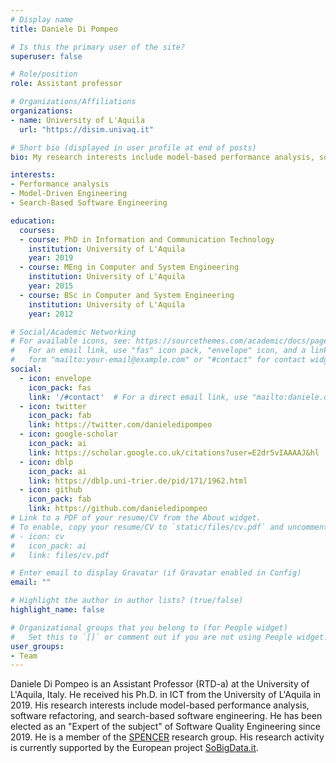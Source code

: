 ```yaml
---
# Display name
title: Daniele Di Pompeo

# Is this the primary user of the site?
superuser: false

# Role/position
role: Assistant professor

# Organizations/Affiliations
organizations:
- name: University of L'Aquila
  url: "https://disim.univaq.it"

# Short bio (displayed in user profile at end of posts)
bio: My research interests include model-based performance analysis, software refactoring, and search-based software engineering.

interests:
- Performance analysis
- Model-Driven Engineering
- Search-Based Software Engineering 

education:
  courses:
  - course: PhD in Information and Communication Technology 
    institution: University of L'Aquila
    year: 2019
  - course: MEng in Computer and System Engineering
    institution: University of L'Aquila
    year: 2015
  - course: BSc in Computer and System Engineering
    institution: University of L'Aquila
    year: 2012

# Social/Academic Networking
# For available icons, see: https://sourcethemes.com/academic/docs/page-builder/#icons
#   For an email link, use "fas" icon pack, "envelope" icon, and a link in the
#   form "mailto:your-email@example.com" or "#contact" for contact widget.
social:
  - icon: envelope
    icon_pack: fas
    link: '/#contact'  # For a direct email link, use "mailto:daniele.dipompeo@univaq.it"
  - icon: twitter
    icon_pack: fab
    link: https://twitter.com/danieledipompeo
  - icon: google-scholar
    icon_pack: ai
    link: https://scholar.google.co.uk/citations?user=E2dr5vIAAAAJ&hl
  - icon: dblp
    icon_pack: ai
    link: https://dblp.uni-trier.de/pid/171/1962.html
  - icon: github
    icon_pack: fab
    link: https://github.com/danieledipompeo
# Link to a PDF of your resume/CV from the About widget.
# To enable, copy your resume/CV to `static/files/cv.pdf` and uncomment the lines below.
# - icon: cv
#   icon_pack: ai
#   link: files/cv.pdf

# Enter email to display Gravatar (if Gravatar enabled in Config)
email: ""

# Highlight the author in author lists? (true/false)
highlight_name: false

# Organizational groups that you belong to (for People widget)
#   Set this to `[]` or comment out if you are not using People widget.
user_groups:
- Team
---
```

Daniele Di Pompeo is an Assistant Professor (RTD-a) at the University of L'Aquila, Italy. He received his Ph.D. in ICT from the University of L'Aquila in 2019.
His research interests include model-based performance analysis, software refactoring, and search-based software engineering.
He has been elected as an "Expert of the subject" of Software Quality Engineering since 2019.
He is a member of the <a href="https://spencerlab-uaq.github.io" target="_blank">SPENCER</a> research group.
His research activity is currently supported by the European project <a href="http://sobigdata.eu/" target="_blank">SoBigData.it</a>. 


